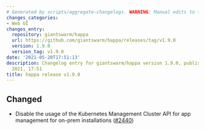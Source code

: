 ```yaml
---
# Generated by scripts/aggregate-changelogs. WARNING: Manual edits to this files will be overwritten.
changes_categories:
- Web UI
changes_entry:
  repository: giantswarm/happa
  url: https://github.com/giantswarm/happa/releases/tag/v1.9.0
  version: 1.9.0
  version_tag: v1.9.0
date: '2021-05-20T17:51:13'
description: Changelog entry for giantswarm/happa version 1.9.0, published on 20 May
  2021, 17:51
title: happa release v1.9.0
---
```


## Changed

- Disable the usage of the Kubernetes Management Cluster API for app management for on-prem installations ([#2440](https://github.com/giantswarm/happa/pull/2440))

